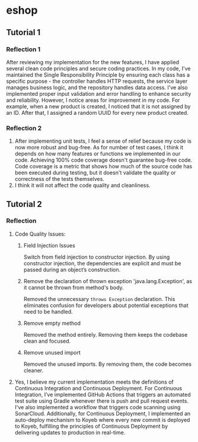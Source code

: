 # eshop

## Tutorial 1

### Reflection 1

After reviewing my implementation for the new features, I have applied several clean code principles and secure coding practices. In my code, I've maintained the Single Responsibility Principle by ensuring each class has a specific purpose - the controller handles HTTP requests, the service layer manages business logic, and the repository handles data access. I've also implemented proper input validation and error handling to enhance security and reliability. However, I notice areas for improvement in my code. For example, when a new product is created, I noticed that it is not assigned by an ID. After that, I assigned a random UUID for every new product created.

### Reflection 2

1. After implementing unit tests, I feel a sense of relief because my code is now more robust and bug-free. As for number of test cases, I think it depends on how many features or functions we implemented in our code. Achieving 100% code coverage doesn't guarantee bug-free code. Code coverage is a metric that shows how much of the source code has been executed during testing, but it doesn't validate the quality or correctness of the tests themselves.
2. I think it will not affect the code quality and cleanliness.

## Tutorial 2

### Reflection

1. Code Quality Issues:
   1. Field Injection Issues
      
      Switch from field injection to constructor injection. By using constructor injection, the dependencies are explicit and must be passed during an object’s construction.

   2. Remove the declaration of thrown exception 'java.lang.Exception', as it cannot be thrown from method's body.

      Removed the unnecessary `throws Exception` declaration. This eliminates confusion for developers about potential exceptions that need to be handled.
   
   3. Remove empty method

      Removed the method entirely. Removing them keeps the codebase clean and focused.   

   4. Remove unused import

      Removed the unused imports. By removing them, the code becomes cleaner.

2. Yes, I believe my current implementation meets the definitions of Continuous Integration and Continuous Deployment. For Continuous Integration, I’ve implemented GitHub Actions that triggers an automated test suite using Gradle whenever there is push and pull request events. I've also implemented a workflow that triggers code scanning using SonarCloud. Additionally, for Continuous Deployment, I implemented an auto-deploy mechanism to Koyeb where every new commit is deployed to Koyeb, fulfilling the principles of Continuous Deployment by delivering updates to production in real-time.